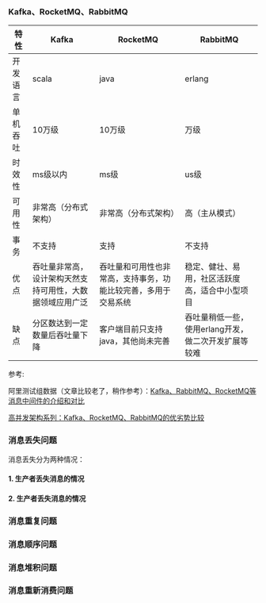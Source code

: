 ### Kafka、RocketMQ、RabbitMQ

| 特性| Kafka | RocketMQ | RabbitMQ |
|-------|----------|----------|----------|
|  开发语言 |  scala  | java | erlang |
|  单机吞吐 | 10万级 | 10万级  |  万级  |
|  时效性  |   ms级以内 |     ms级     |  us级  |
|  可用性 |   非常高（分布式架构） |  非常高（分布式架构）  |   高（主从模式）  |
|  事务 |   不支持 |  支持  |  不支持  |
|  优点 |   吞吐量非常高，设计架构天然支持可用性，大数据领域应用广泛 |  吞吐量和可用性也非常高，支持事务，功能比较完善，多用于交易系统  |  稳定、健壮、易用，社区活跃度高，适合中小型项目  |
|  缺点 |   分区数达到一定数量后吞吐量下降 |  客户端目前只支持java，其他尚未完善  |  吞吐量稍低一些，使用erlang开发，做二次开发扩展等较难  |


参考:

阿里测试组数据（文章比较老了，稍作参考）：[Kafka、RabbitMQ、RocketMQ等消息中间件的介绍和对比](https://blog.csdn.net/yunfeng482/article/details/72856762)

[高并发架构系列：Kafka、RocketMQ、RabbitMQ的优劣势比较](https://zhuanlan.zhihu.com/p/54450453)


### 消息丢失问题

消息丢失分为两种情况：

#### 1. 生产者丢失消息的情况


#### 2. 生产者丢失消息的情况



### 消息重复问题

### 消息顺序问题

### 消息堆积问题

### 消息重新消费问题